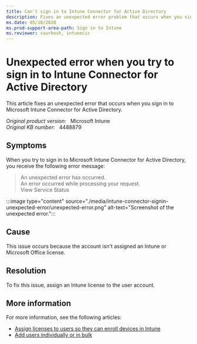 ```yaml
---
title: Can't sign in to Intune Connector for Active Directory
description: Fixes an unexpected error problem that occurs when you sign in to Intune Connector for Active Directory.
ms.date: 05/18/2020
ms.prod-support-area-path: Sign in to Intune
ms.reviewer: saurkosh, intunecic
---
```

# Unexpected error when you try to sign in to Intune Connector for Active Directory

This article fixes an unexpected error that occurs when you sign in to Microsoft Intune Connector for Active Directory.

_Original product version:_ &nbsp; Microsoft Intune  
_Original KB number:_ &nbsp; 4488879

## Symptoms

When you try to sign in to Microsoft Intune Connector for Active Directory, you receive the following error message:

> An unexpected error has occurred.  
> An error occurred while processing your request.  
> View Service Status

:::image type="content" source="./media/intune-connector-signin-unexpected-error/unexpected-error.png" alt-text="Screenshot of the unexpected error.":::

## Cause

This issue occurs because the account isn't assigned an Intune or Microsoft Office license.

## Resolution

To fix this issue, assign an Intune license to the user account.

## More information

For more information, see the following articles:

- [Assign licenses to users so they can enroll devices in Intune](/mem/intune/fundamentals/licenses-assign)
- [Add users individually or in bulk](/microsoft-365/admin/add-users/add-users)
